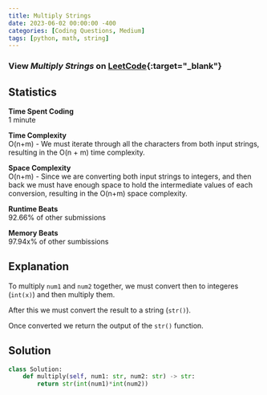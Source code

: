 ```yaml
---
title: Multiply Strings
date: 2023-06-02 00:00:00 -400
categories: [Coding Questions, Medium]
tags: [python, math, string]
---
```



### View *Multiply Strings* on [LeetCode](https://leetcode.com/problems/multiply-strings/){:target="_blank"}

## Statistics  

**Time Spent Coding**  
1 minute

**Time Complexity**  
O(n+m) - We must iterate through all the characters from both input strings, resulting in the O(n + m) time complexity.

**Space Complexity**  
O(n+m) - Since we are converting both input strings to integers, and then back we must have enough space to hold the intermediate values of each conversion, resulting in the O(n+m) space complexity.

**Runtime Beats**  
92.66% of other submissions  

**Memory Beats**  
97.94x% of other sumbissions  

## Explanation
To multiply `num1` and `num2` together, we must convert then to integeres (`int(x)`) and then multiply them. 

After this we must convert the result to a string (`str()`).

Once converted we return the output of the `str()` function.

## Solution  

```python
class Solution:
    def multiply(self, num1: str, num2: str) -> str:
        return str(int(num1)*int(num2))
```